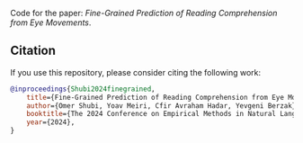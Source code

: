 Code for the paper: _Fine-Grained Prediction of Reading Comprehension from Eye Movements_.


## Citation

If you use this repository, please consider citing the following work:

```bibtex
@inproceedings{Shubi2024finegrained,
    title={Fine-Grained Prediction of Reading Comprehension from Eye Movements},
    author={Omer Shubi, Yoav Meiri, Cfir Avraham Hadar, Yevgeni Berzak},
    booktitle={The 2024 Conference on Empirical Methods in Natural Language Processing},
    year={2024},
}
```

